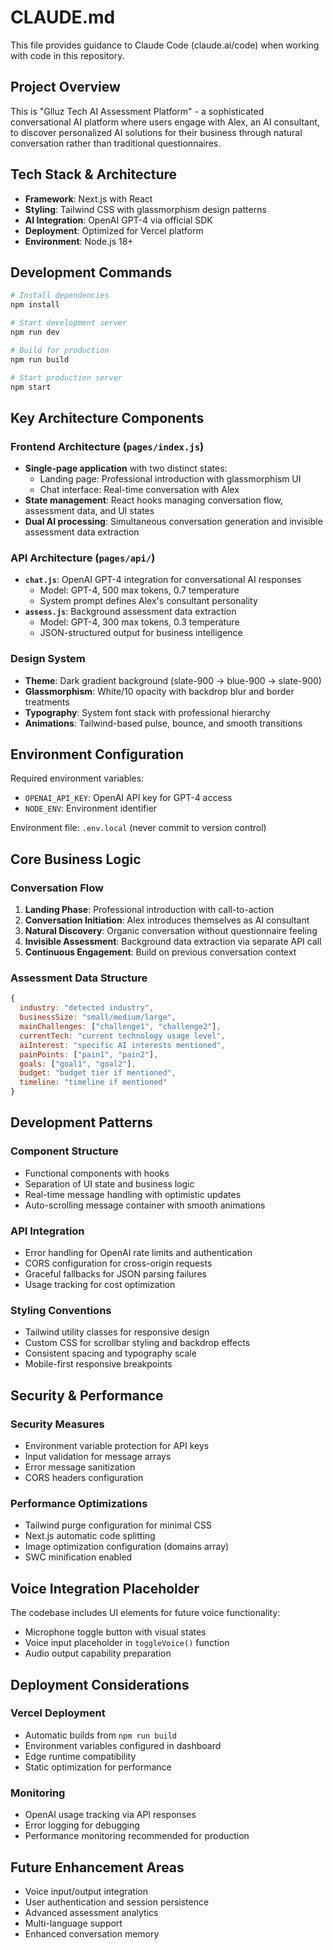 # CLAUDE.md

This file provides guidance to Claude Code (claude.ai/code) when working with code in this repository.

## Project Overview

This is "Glluz Tech AI Assessment Platform" - a sophisticated conversational AI platform where users engage with Alex, an AI consultant, to discover personalized AI solutions for their business through natural conversation rather than traditional questionnaires.

## Tech Stack & Architecture

- **Framework**: Next.js with React
- **Styling**: Tailwind CSS with glassmorphism design patterns
- **AI Integration**: OpenAI GPT-4 via official SDK
- **Deployment**: Optimized for Vercel platform
- **Environment**: Node.js 18+

## Development Commands

```bash
# Install dependencies
npm install

# Start development server
npm run dev

# Build for production
npm run build

# Start production server
npm start
```

## Key Architecture Components

### Frontend Architecture (`pages/index.js`)
- **Single-page application** with two distinct states:
  - Landing page: Professional introduction with glassmorphism UI
  - Chat interface: Real-time conversation with Alex
- **State management**: React hooks managing conversation flow, assessment data, and UI states
- **Dual AI processing**: Simultaneous conversation generation and invisible assessment data extraction

### API Architecture (`pages/api/`)
- **`chat.js`**: OpenAI GPT-4 integration for conversational AI responses
  - Model: GPT-4, 500 max tokens, 0.7 temperature
  - System prompt defines Alex's consultant personality
- **`assess.js`**: Background assessment data extraction
  - Model: GPT-4, 300 max tokens, 0.3 temperature
  - JSON-structured output for business intelligence

### Design System
- **Theme**: Dark gradient background (slate-900 → blue-900 → slate-900)
- **Glassmorphism**: White/10 opacity with backdrop blur and border treatments
- **Typography**: System font stack with professional hierarchy
- **Animations**: Tailwind-based pulse, bounce, and smooth transitions

## Environment Configuration

Required environment variables:
- `OPENAI_API_KEY`: OpenAI API key for GPT-4 access
- `NODE_ENV`: Environment identifier

Environment file: `.env.local` (never commit to version control)

## Core Business Logic

### Conversation Flow
1. **Landing Phase**: Professional introduction with call-to-action
2. **Conversation Initiation**: Alex introduces themselves as AI consultant
3. **Natural Discovery**: Organic conversation without questionnaire feeling
4. **Invisible Assessment**: Background data extraction via separate API call
5. **Continuous Engagement**: Build on previous conversation context

### Assessment Data Structure
```javascript
{
  industry: "detected industry",
  businessSize: "small/medium/large", 
  mainChallenges: ["challenge1", "challenge2"],
  currentTech: "current technology usage level",
  aiInterest: "specific AI interests mentioned",
  painPoints: ["pain1", "pain2"],
  goals: ["goal1", "goal2"],
  budget: "budget tier if mentioned",
  timeline: "timeline if mentioned"
}
```

## Development Patterns

### Component Structure
- Functional components with hooks
- Separation of UI state and business logic
- Real-time message handling with optimistic updates
- Auto-scrolling message container with smooth animations

### API Integration
- Error handling for OpenAI rate limits and authentication
- CORS configuration for cross-origin requests
- Graceful fallbacks for JSON parsing failures
- Usage tracking for cost optimization

### Styling Conventions
- Tailwind utility classes for responsive design
- Custom CSS for scrollbar styling and backdrop effects
- Consistent spacing and typography scale
- Mobile-first responsive breakpoints

## Security & Performance

### Security Measures
- Environment variable protection for API keys
- Input validation for message arrays
- Error message sanitization
- CORS headers configuration

### Performance Optimizations
- Tailwind purge configuration for minimal CSS
- Next.js automatic code splitting
- Image optimization configuration (domains array)
- SWC minification enabled

## Voice Integration Placeholder

The codebase includes UI elements for future voice functionality:
- Microphone toggle button with visual states
- Voice input placeholder in `toggleVoice()` function
- Audio output capability preparation

## Deployment Considerations

### Vercel Deployment
- Automatic builds from `npm run build`
- Environment variables configured in dashboard
- Edge runtime compatibility
- Static optimization for performance

### Monitoring
- OpenAI usage tracking via API responses
- Error logging for debugging
- Performance monitoring recommended for production

## Future Enhancement Areas

- Voice input/output integration
- User authentication and session persistence
- Advanced assessment analytics
- Multi-language support
- Enhanced conversation memory